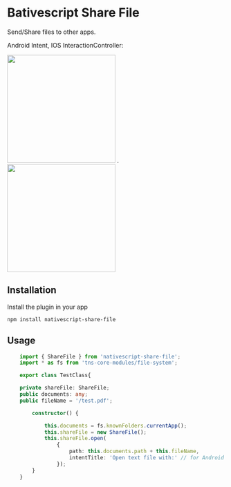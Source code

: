 # Bativescript Share File

Send/Share files to other apps. 

Android Intent, IOS InteractionController:

<img src="https://github.com/braune-digital/nativescript-share-file/blob/master/preview/preview-android.png?raw=true" width="250"> .   <img src="https://github.com/braune-digital/nativescript-share-file/blob/master/preview/preview-ios.png?raw=true" width="250">



## Installation

Install the plugin in your app

~~~
npm install nativescript-share-file
~~~

## Usage 

	
```TypeScript
    import { ShareFile } from 'nativescript-share-file';
    import * as fs from 'tns-core-modules/file-system';

    export class TestClass{

    private shareFile: ShareFile;
    public documents: any;
    public fileName = '/test.pdf';

        constructor() {

            this.documents = fs.knownFolders.currentApp();
            this.shareFile = new ShareFile();
            this.shareFile.open(
                { 
                    path: this.documents.path + this.fileName, 
                    intentTitle: 'Open text file with:' // for Android only
                });
        }
    }

```
